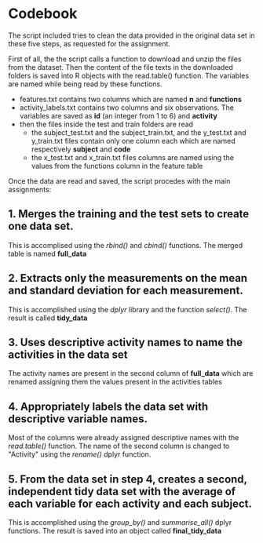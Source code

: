 # **Codebook**

The script included tries to clean the data provided in the original data set in these five steps, as requested for the assignment. 

First of all, the the script calls a function to download and unzip the files from the dataset. Then the content of the file texts in the downloaded folders is saved into R objects with the read.table() function. The variables are named while being read by these functions.
* features.txt contains two columns which are named **n** and **functions**
* activity_labels.txt contains two columns and six observations. The variables are saved as **id** (an integer from 1 to 6) and **activity**
* then the files inside the test and train folders are read
  * the subject_test.txt and the subject_train.txt, and the y_test.txt and y_train.txt files contain only one column each which are named   respectively **subject** and **code** 
  * the x_test.txt and x_train.txt files columns are named using the values from the functions column in the feature table

Once the data are read and saved, the script procedes with the main assignments:
## 1. Merges the training and the test sets to create one data set.
  This is accomplised using the *rbind()* and *cbind()* functions. The merged table is named **full_data**
  
## 2. Extracts only the measurements on the mean and standard deviation for each measurement.
  This is accomplished using the *dplyr* library and the function *select()*. The result is called **tidy_data**
  
## 3. Uses descriptive activity names to name the activities in the data set
 The activity names are present in the second column of **full_data** which are renamed assigning them the values present in the activities tables
 
## 4. Appropriately labels the data set with descriptive variable names.
 Most of the columns were already assigned descriptive names with the *read.table()* function. The name of the second column is changed to "Activity" using the *rename()* dplyr function.
 
## 5. From the data set in step 4, creates a second, independent tidy data set with the average of each variable for each activity and each subject.
  This is accomplished using the *group_by()* and *summarise_all()* dplyr functions. The result is saved into an object called **final_tidy_data**

